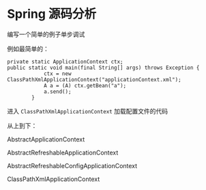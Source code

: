 # Spring 源码分析

编写一个简单的例子单步调试

例如最简单的：
```
private static ApplicationContext ctx;
public static void main(final String[] args) throws Exception {
	        ctx = new ClassPathXmlApplicationContext("applicationContext.xml");
	        A a = (A) ctx.getBean("a");
	        a.send();
	    }
```

进入 `ClassPathXmlApplicationContext` 加载配置文件的代码

从上到下：

AbstractApplicationContext

AbstractRefreshableApplicationContext

AbstractRefreshableConfigApplicationContext

ClassPathXmlApplicationContext

